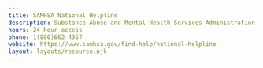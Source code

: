 ```yaml
---
title: SAMHSA National Helpline
description: Substance Abuse and Mental Health Services Administration's treatment referral and information service (in English and Spanish) for individuals and families facing mental and/or substance use disorders.
hours: 24 hour access
phone: 1(800)662-4357
website: https://www.samhsa.gov/find-help/national-helpline
layout: layouts/resource.njk
---
```

